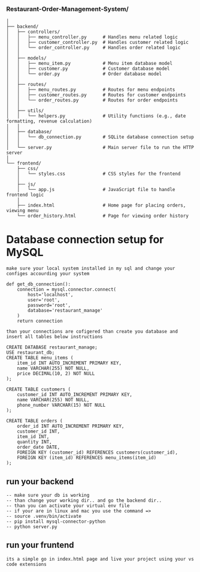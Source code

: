 ### Restaurant-Order-Management-System/
    │
    ├── backend/
    │   ├── controllers/
    │   │   ├── menu_controller.py      # Handles menu related logic
    │   │   ├── customer_controller.py  # Handles customer related logic
    │   │   └── order_controller.py     # Handles order related logic
    │   │
    │   ├── models/
    │   │   ├── menu_item.py            # Menu item database model
    │   │   ├── customer.py             # Customer database model
    │   │   └── order.py                # Order database model
    │   │
    │   ├── routes/
    │   │   ├── menu_routes.py          # Routes for menu endpoints
    │   │   ├── customer_routes.py      # Routes for customer endpoints
    │   │   └── order_routes.py         # Routes for order endpoints
    │   │
    │   ├── utils/
    │   │   └── helpers.py              # Utility functions (e.g., date formatting, revenue calculation)
    │   │
    │   ├── database/
    │   │   └── db_connection.py        # SQLite database connection setup
    │   │
    │   └── server.py                   # Main server file to run the HTTP server
    │
    └── frontend/
        ├── css/
        │   └── styles.css              # CSS styles for the frontend
        │
        ├── js/
        │   └── app.js                  # JavaScript file to handle frontend logic
        │
        ├── index.html                  # Home page for placing orders, viewing menu
        └── order_history.html          # Page for viewing order history


# Database connection setup for MySQL 
    make sure your local system installed in my sql and change your configes accourding your system 

    def get_db_connection():
        connection = mysql.connector.connect(
            host='localhost',
            user='root',         
            password='root',     
            database='restaurant_manage'
        )
        return connection

    than your connections are cofigered than create you database and insert all tables below instructions 

    CREATE DATABASE restaurant_manage;
    USE restaurant_db;
    CREATE TABLE menu_items (
        item_id INT AUTO_INCREMENT PRIMARY KEY,
        name VARCHAR(255) NOT NULL,
        price DECIMAL(10, 2) NOT NULL
    );

    CREATE TABLE customers (
        customer_id INT AUTO_INCREMENT PRIMARY KEY,
        name VARCHAR(255) NOT NULL,
        phone_number VARCHAR(15) NOT NULL
    );

    CREATE TABLE orders (
        order_id INT AUTO_INCREMENT PRIMARY KEY,
        customer_id INT,
        item_id INT,
        quantity INT,
        order_date DATE,
        FOREIGN KEY (customer_id) REFERENCES customers(customer_id),
        FOREIGN KEY (item_id) REFERENCES menu_items(item_id)
    );


## run your backend

    -- make sure your db is working 
    -- than change your working dir.. and go the backend dir..
    -- than you can activate your virtual env file 
    -- if your are in linux and mac you use the command =>
    -- source .venv/bin/activate 
    -- pip install mysql-connector-python
    -- python server.py

## run your fruntend 
    its a simple go in index.html page and live your project using your vs code extensions 